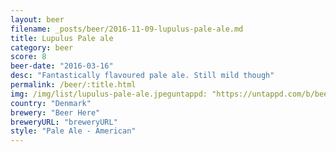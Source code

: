 ```yaml
---
layout: beer
filename: _posts/beer/2016-11-09-lupulus-pale-ale.md
title: Lupulus Pale ale
category: beer
score: 8
beer-date: "2016-03-16"
desc: "Fantastically flavoured pale ale. Still mild though"
permalink: /beer/:title.html
img: /img/list/lupulus-pale-ale.jpeguntappd: "https://untappd.com/b/beer-here-lupulus/10441"
country: "Denmark"
brewery: "Beer Here"
breweryURL: "breweryURL"
style: "Pale Ale - American"
---
```


